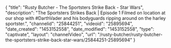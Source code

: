 {
    "title": "Rusty Butcher - The Sportsters Strike Back - Star Wars",
    "description": "The Sportsters Strikes Back | Episode 1 Filmed on location at our shop with #DarthVader and his bodyguards ripping around on the harley sportster.",
    "channelid": "25844251",
    "videoid": "25895694",
    "date_created": "1453152558",
    "date_modified": "1453152558",
    "type": "captivate",
    "layout": "channelVideo",
    "url": "\/rusty-butcher\/rusty-butcher-the-sportsters-strike-back-star-wars\/25844251-25895694"
}